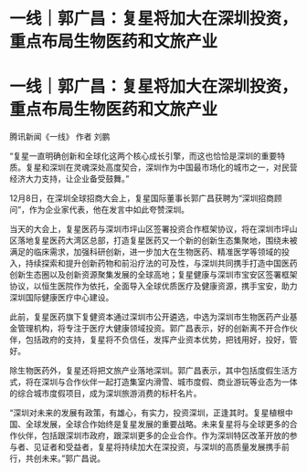 # 一线｜郭广昌：复星将加大在深圳投资，重点布局生物医药和文旅产业

# 一线｜郭广昌：复星将加大在深圳投资，重点布局生物医药和文旅产业

腾讯新闻《一线》 作者 刘鹏

“复星一直明确创新和全球化这两个核心成长引擎，而这也恰恰是深圳的重要特质。复星和深圳在灵魂深处高度契合，深圳作为中国最市场化的城市之一，对民营经济大力支持，让企业备受鼓舞。”

12月8日，在深圳全球招商大会上，复星国际董事长郭广昌获聘为“深圳招商顾问”，作为企业家代表，他在发言中如此夸赞深圳。

当天的大会上，复星医药与深圳市坪山区签署投资合作框架协议，将在深圳市坪山区落地复星医药大湾区总部，打造复星医药又一个新的创新生态集聚地，围绕未被满足的临床需求，加强科研创新，进一步加大在生物医药、精准医学等领域的投入，持续探索和提升创新药物和前沿疗法的可及性，与深圳共同携手打造中国医药创新生态圈以及创新资源聚集发展的全球高地；复星健康与深圳市宝安区签署框架协议，以恒生医院作为依托，全面导入全球优质医疗及健康资源，携手宝安，助力深圳国际健康医疗中心建设。

此前，复星医药旗下复健资本通过深圳市公开遴选，中选为深圳市生物医药产业基金管理机构，将专注于医疗大健康领域投资。郭广昌表示，好的创新离不开合作伙伴，包括政府的支持，复星将不负信任，发挥产业资本优势，把钱用好，投好，管好。

除生物医药外，复星还将把文旅产业落地深圳。郭广昌表示，其中包括度假生活方式，将在深圳与合作伙伴一起打造集室内滑雪、城市度假、商业游玩等业态为一体的综合城市度假项目，成为深圳旅游消费的标杆名片。

“深圳对未来的发展有政策，有雄心，有实力，投资深圳，正逢其时。复星植根中国、全球发展，全球合作始终是复星发展的重要战略。未来复星将与全球更多的合作伙伴，包括跟深圳市政府，跟深圳更多的企业合作。作为深圳特区改革开放的参与者、见证者和受益者，复星将持续加大在深投资，与深圳的高质量发展携手前行，共创未来。”郭广昌说。

